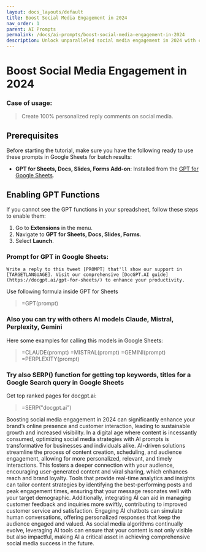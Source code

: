 ```yaml
---
layout: docs_layouts/default
title: Boost Social Media Engagement in 2024
nav_order: 1
parent: AI Prompts
permalink: /docs/ai-prompts/boost-social-media-engagement-in-2024
description: Unlock unparalleled social media engagement in 2024 with cutting-edge strategies and insights. Discover actionable tips to enhance your brand's presence, increase interactions, and drive meaningful connections. Elevate your social media game and stay ahead of the competition.
---
```


# Boost Social Media Engagement in 2024

### Case of usage:
> Create 100% personalized reply comments on social media.

## Prerequisites

Before starting the tutorial, make sure you have the following ready to use these prompts in Google Sheets for batch results:

- **GPT for Sheets, Docs, Slides, Forms Add-on**: Installed from the [GPT for Google Sheets](https://workspace.google.com/u/0/marketplace/app/gpt_for_sheets_docs_forms_slides/466607203252).

## Enabling GPT Functions

If you cannot see the GPT functions in your spreadsheet, follow these steps to enable them:

1. Go to **Extensions** in the menu.
2. Navigate to **GPT for Sheets, Docs, Slides, Forms**.
3. Select **Launch**.


### Prompt for GPT in Google Sheets:
```shell
Write a reply to this tweet [PROMPT] that'll show our support in [TARGETLANGUAGE]. Visit our comprehensive [DocGPT.AI guide](https://docgpt.ai/gpt-for-sheets/) to enhance your productivity.
```

Use following formula inside GPT for Sheets
> =GPT(prompt)

### Also you can try with others AI models Claude, Mistral, Perplexity, Gemini
Here some examples for calling this models in Google Sheets:

> =CLAUDE(prompt)
> =MISTRAL(prompt)
> =GEMINI(prompt)
> =PERPLEXITY(prompt)


### Try also SERP() function for getting top keywords, titles for a Google Search query in Google Sheets

Get top ranked pages for docgpt.ai:

> =SERP("docgpt.ai")



Boosting social media engagement in 2024 can significantly enhance your brand’s online presence and customer interaction, leading to sustainable growth and increased visibility. In a digital age where content is incessantly consumed, optimizing social media strategies with AI prompts is transformative for businesses and individuals alike. AI-driven solutions streamline the process of content creation, scheduling, and audience engagement, allowing for more personalized, relevant, and timely interactions. This fosters a deeper connection with your audience, encouraging user-generated content and viral sharing, which enhances reach and brand loyalty. Tools that provide real-time analytics and insights can tailor content strategies by identifying the best-performing posts and peak engagement times, ensuring that your message resonates well with your target demographic. Additionally, integrating AI can aid in managing customer feedback and inquiries more swiftly, contributing to improved customer service and satisfaction. Engaging AI chatbots can simulate human conversations, offering personalized responses that keep the audience engaged and valued. As social media algorithms continually evolve, leveraging AI tools can ensure that your content is not only visible but also impactful, making AI a critical asset in achieving comprehensive social media success in the future.
